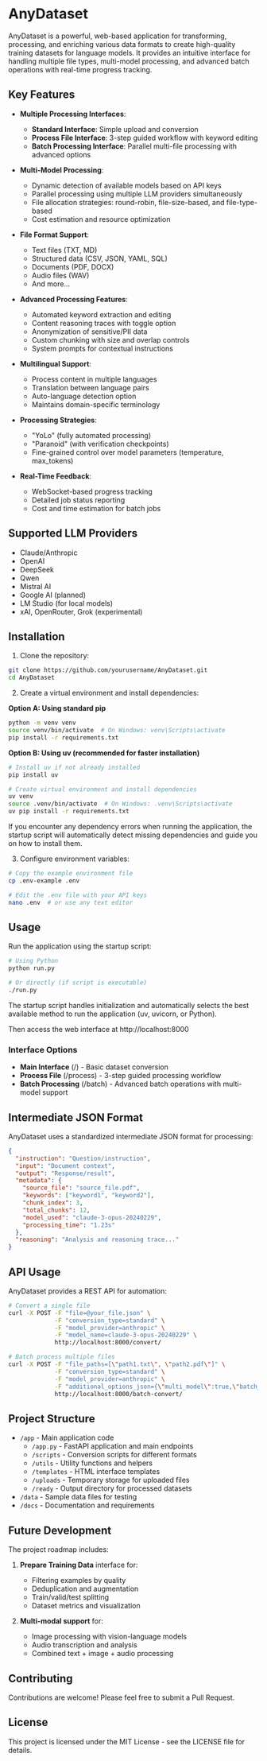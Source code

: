 # AnyDataset

AnyDataset is a powerful, web-based application for transforming, processing, and enriching various data formats to create high-quality training datasets for language models. It provides an intuitive interface for handling multiple file types, multi-model processing, and advanced batch operations with real-time progress tracking.

## Key Features

- **Multiple Processing Interfaces**:
  - **Standard Interface**: Simple upload and conversion
  - **Process File Interface**: 3-step guided workflow with keyword editing
  - **Batch Processing Interface**: Parallel multi-file processing with advanced options

- **Multi-Model Processing**:
  - Dynamic detection of available models based on API keys
  - Parallel processing using multiple LLM providers simultaneously
  - File allocation strategies: round-robin, file-size-based, and file-type-based
  - Cost estimation and resource optimization

- **File Format Support**:
  - Text files (TXT, MD)
  - Structured data (CSV, JSON, YAML, SQL)
  - Documents (PDF, DOCX)
  - Audio files (WAV)
  - And more...

- **Advanced Processing Features**:
  - Automated keyword extraction and editing
  - Content reasoning traces with toggle option
  - Anonymization of sensitive/PII data
  - Custom chunking with size and overlap controls
  - System prompts for contextual instructions

- **Multilingual Support**:
  - Process content in multiple languages
  - Translation between language pairs
  - Auto-language detection option
  - Maintains domain-specific terminology

- **Processing Strategies**:
  - "YoLo" (fully automated processing)
  - "Paranoid" (with verification checkpoints)
  - Fine-grained control over model parameters (temperature, max_tokens)

- **Real-Time Feedback**:
  - WebSocket-based progress tracking
  - Detailed job status reporting
  - Cost and time estimation for batch jobs

## Supported LLM Providers

- Claude/Anthropic
- OpenAI
- DeepSeek
- Qwen
- Mistral AI
- Google AI (planned)
- LM Studio (for local models)
- xAI, OpenRouter, Grok (experimental)

## Installation

1. Clone the repository:
```bash
git clone https://github.com/yourusername/AnyDataset.git
cd AnyDataset
```

2. Create a virtual environment and install dependencies:

**Option A: Using standard pip**
```bash
python -m venv venv
source venv/bin/activate  # On Windows: venv\Scripts\activate
pip install -r requirements.txt
```

**Option B: Using uv (recommended for faster installation)**
```bash
# Install uv if not already installed
pip install uv

# Create virtual environment and install dependencies
uv venv
source .venv/bin/activate  # On Windows: .venv\Scripts\activate
uv pip install -r requirements.txt
```

If you encounter any dependency errors when running the application, the startup script will automatically detect missing dependencies and guide you on how to install them.

3. Configure environment variables:
```bash
# Copy the example environment file
cp .env-example .env

# Edit the .env file with your API keys
nano .env  # or use any text editor
```

## Usage

Run the application using the startup script:
```bash
# Using Python
python run.py

# Or directly (if script is executable)
./run.py
```

The startup script handles initialization and automatically selects the best available method to run the application (uv, uvicorn, or Python).

Then access the web interface at http://localhost:8000

### Interface Options

- **Main Interface** (/) - Basic dataset conversion
- **Process File** (/process) - 3-step guided processing workflow
- **Batch Processing** (/batch) - Advanced batch operations with multi-model support

## Intermediate JSON Format

AnyDataset uses a standardized intermediate JSON format for processing:

```json
{
  "instruction": "Question/instruction",
  "input": "Document context",
  "output": "Response/result",
  "metadata": {
    "source_file": "source_file.pdf",
    "keywords": ["keyword1", "keyword2"],
    "chunk_index": 3,
    "total_chunks": 12,
    "model_used": "claude-3-opus-20240229",
    "processing_time": "1.23s"
  },
  "reasoning": "Analysis and reasoning trace..."
}
```

## API Usage

AnyDataset provides a REST API for automation:

```bash
# Convert a single file
curl -X POST -F "file=@your_file.json" \
             -F "conversion_type=standard" \
             -F "model_provider=anthropic" \
             -F "model_name=claude-3-opus-20240229" \
             http://localhost:8000/convert/

# Batch process multiple files
curl -X POST -F "file_paths=[\"path1.txt\", \"path2.pdf\"]" \
             -F "conversion_type=standard" \
             -F "model_provider=anthropic" \
             -F "additional_options_json={\"multi_model\":true,\"batch_strategy\":\"yolo\"}" \
             http://localhost:8000/batch-convert/
```

## Project Structure

- `/app` - Main application code
  - `/app.py` - FastAPI application and main endpoints
  - `/scripts` - Conversion scripts for different formats
  - `/utils` - Utility functions and helpers
  - `/templates` - HTML interface templates
  - `/uploads` - Temporary storage for uploaded files
  - `/ready` - Output directory for processed datasets
- `/data` - Sample data files for testing
- `/docs` - Documentation and requirements

## Future Development

The project roadmap includes:

1. **Prepare Training Data** interface for:
   - Filtering examples by quality
   - Deduplication and augmentation
   - Train/valid/test splitting
   - Dataset metrics and visualization

2. **Multi-modal support** for:
   - Image processing with vision-language models
   - Audio transcription and analysis
   - Combined text + image + audio processing

## Contributing

Contributions are welcome! Please feel free to submit a Pull Request.

## License

This project is licensed under the MIT License - see the LICENSE file for details.